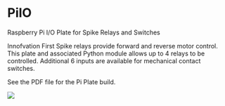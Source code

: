 PiIO
====

Raspberry Pi I/O Plate for Spike Relays and Switches

Innofvation First Spike relays provide forward and reverse motor control.  This plate and associated Python module
allows up to 4 relays to be controlled.  Additional 6 inputs are available for mechanical contact switches.

See the PDF file for the Pi Plate build. 

![](https://raw.githubusercontent.com/FRC4564/InfoCenter/master/protoboard.JPG)
